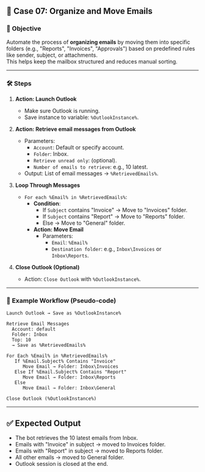 ## 🔹 Case 07: Organize and Move Emails

### 🎯 Objective
Automate the process of **organizing emails** by moving them into specific folders (e.g., "Reports", "Invoices", "Approvals") based on predefined rules like sender, subject, or attachments.  
This helps keep the mailbox structured and reduces manual sorting.

---

### 🛠️ Steps

1. **Action: Launch Outlook**
   - Make sure Outlook is running.  
   - Save instance to variable: `%OutlookInstance%`.

2. **Action: Retrieve email messages from Outlook**
   - Parameters:
     - `Account`: Default or specify account.
     - `Folder`: Inbox.
     - `Retrieve unread only`: (optional).
     - `Number of emails to retrieve`: e.g., 10 latest.
   - Output: List of email messages → `%RetrievedEmails%`.

3. **Loop Through Messages**
   - `For each %Email% in %RetrievedEmails%`:
     - **Condition**:  
       - If `Subject` contains "Invoice" → Move to "Invoices" folder.  
       - If `Subject` contains "Report" → Move to "Reports" folder.  
       - Else → Move to "General" folder.  
     - **Action: Move Email**  
       - Parameters:  
         - `Email`: `%Email%`  
         - `Destination folder`: e.g., `Inbox\Invoices` or `Inbox\Reports`.

4. **Close Outlook (Optional)**
   - Action: `Close Outlook` with `%OutlookInstance%`.

---

### 📂 Example Workflow (Pseudo-code)
```plaintext
Launch Outlook → Save as %OutlookInstance%

Retrieve Email Messages
  Account: default
  Folder: Inbox
  Top: 10
  → Save as %RetrievedEmails%

For Each %Email% in %RetrievedEmails%
   If %Email.Subject% Contains "Invoice"
      Move Email → Folder: Inbox\Invoices
   Else If %Email.Subject% Contains "Report"
      Move Email → Folder: Inbox\Reports
   Else
      Move Email → Folder: Inbox\General

Close Outlook (%OutlookInstance%)
```

---

## ✅ Expected Output
- The bot retrieves the 10 latest emails from Inbox.
- Emails with "Invoice" in subject → moved to Invoices folder.
- Emails with "Report" in subject → moved to Reports folder.
- All other emails → moved to General folder.
- Outlook session is closed at the end.
